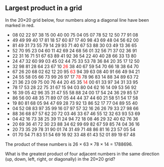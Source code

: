 Largest product in a grid
-------------------------

In the 20×20 grid below, four numbers along a diagonal line have been marked in red.

* 08 02 22 97 38 15 00 40 00 75 04 05 07 78 52 12 50 77 91 08
* 49 49 99 40 17 81 18 57 60 87 17 40 98 43 69 48 04 56 62 00
* 81 49 31 73 55 79 14 29 93 71 40 67 53 88 30 03 49 13 36 65
* 52 70 95 23 04 60 11 42 69 24 68 56 01 32 56 71 37 02 36 91
* 22 31 16 71 51 67 63 89 41 92 36 54 22 40 40 28 66 33 13 80
* 24 47 32 60 99 03 45 02 44 75 33 53 78 36 84 20 35 17 12 50
* 32 98 81 28 64 23 67 10 <span style="color:red">26</span> 38 40 67 59 54 70 66 18 38 64 70
* 67 26 20 68 02 62 12 20 95 <span style="color:red">63</span> 94 39 63 08 40 91 66 49 94 21
* 24 55 58 05 66 73 99 26 97 17 <span style="color:red">78</span> 78 96 83 14 88 34 89 63 72
* 21 36 23 09 75 00 76 44 20 45 35 <span style="color:red">14</span> 00 61 33 97 34 31 33 95
* 78 17 53 28 22 75 31 67 15 94 03 80 04 62 16 14 09 53 56 92
* 16 39 05 42 96 35 31 47 55 58 88 24 00 17 54 24 36 29 85 57
* 86 56 00 48 35 71 89 07 05 44 44 37 44 60 21 58 51 54 17 58
* 19 80 81 68 05 94 47 69 28 73 92 13 86 52 17 77 04 89 55 40
* 04 52 08 83 97 35 99 16 07 97 57 32 16 26 26 79 33 27 98 66
* 88 36 68 87 57 62 20 72 03 46 33 67 46 55 12 32 63 93 53 69
* 04 42 16 73 38 25 39 11 24 94 72 18 08 46 29 32 40 62 76 36
* 20 69 36 41 72 30 23 88 34 62 99 69 82 67 59 85 74 04 36 16
* 20 73 35 29 78 31 90 01 74 31 49 71 48 86 81 16 23 57 05 54
* 01 70 54 71 83 51 54 69 16 92 33 48 61 43 52 01 89 19 67 48



The product of these numbers is 26 × 63 × 78 × 14 = 1788696.

What is the greatest product of four adjacent numbers in the same direction (up, down, left, right, or diagonally) in the 20×20 grid?

